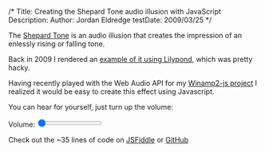 /*
Title: Creating the Shepard Tone audio illusion with JavaScript
Description:
Author: Jordan Eldredge
testDate: 2009/03/25
*/

The [Shepard Tone](http://en.wikipedia.org/wiki/Shepard_tone) is an audio
illusion that creates the impression of an enlessly rising or falling tone.

Back in 2009 I rendered an [example of it using
Lilypond](http://jordaneldredge.com/projects/winamp2-js/), which was pretty
hacky.

Having recently played with the Web Audio API for my [Winamp2-js
project](http://jordaneldredge.com/projects/winamp2-js/) I realized it
would be easy to create this effect using Javascript.

You can hear for yourself, just turn up the volume:

<script>
var min_freq = 10;
var max_freq = 40000;
var steps_per_loop = 12;
var seconds_per_loop = 5;

var audioCtx = new (window.AudioContext || window.webkitAudioContext)();
var gainNode = audioCtx.createGain();
gainNode.gain.value = 0;
gainNode.connect(audioCtx.destination);

var step_speed = 1000 * seconds_per_loop / steps_per_loop;
var multiplier = Math.pow(2, 1/steps_per_loop)
var current_step = 0;
var oscillators = [];

(function shepardLoop () {
    base_freq = min_freq;
    for(i = 0; base_freq < max_freq; i++) {
        if(oscillators[i]) oscillators[i].stop(0);
        freq = base_freq * Math.pow(multiplier, current_step);
        oscillator = audioCtx.createOscillator();
        oscillator.frequency.value = freq; // value in hertz
        oscillator.connect(gainNode);
        oscillator.start(0);
        oscillators[i] = oscillator;
        base_freq = base_freq * 2;
    }
    current_step = (current_step + 1) % steps_per_loop;
    setTimeout(shepardLoop, step_speed);
})();

function setVolume(volume) {
    gainNode.gain.value = volume / 100 / oscillators.length;
}
</script>

Volume: <input type='range' min='0' max='100' value='0' oninput="javascript: setVolume(this.value)">

Check out the ~35 lines of code on
[JSFiddle](http://jsfiddle.net/captbaritone/x893Lqk5) or
[GitHub](https://github.com/captbaritone/programming-blog-content/edit/master/blog/creating-the-shepard-tone-audio-illusion-with-javascript.md)

